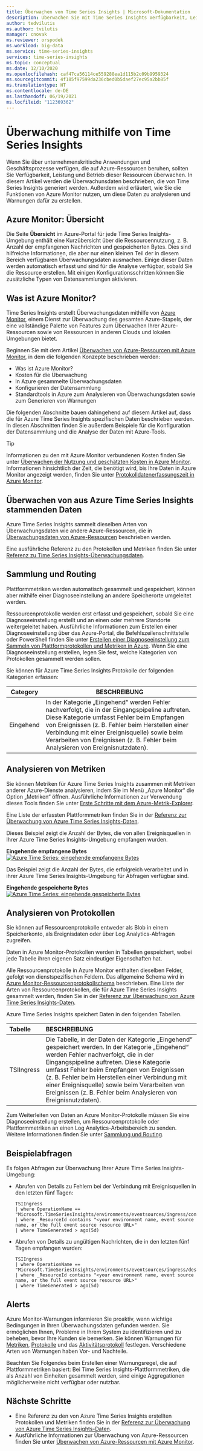 ```yaml
---
title: Überwachen von Time Series Insights | Microsoft-Dokumentation
description: Überwachen Sie mit Time Series Insights Verfügbarkeit, Leistung und Betrieb.
author: tedvilutis
ms.author: tvilutis
manager: cnovak
ms.reviewer: orspodek
ms.workload: big-data
ms.service: time-series-insights
services: time-series-insights
ms.topic: conceptual
ms.date: 12/10/2020
ms.openlocfilehash: caf47ca56114ce559288ea1d115b2c09b9959324
ms.sourcegitcommit: 4f185f97599da236cbed0b5daef27ec95a2bb85f
ms.translationtype: HT
ms.contentlocale: de-DE
ms.lasthandoff: 06/19/2021
ms.locfileid: "112369362"
---
```

# <a name="monitoring-time-series-insights"></a>Überwachung mithilfe von Time Series Insights

Wenn Sie über unternehmenskritische Anwendungen und Geschäftsprozesse verfügen, die auf Azure-Ressourcen beruhen, sollten Sie Verfügbarkeit, Leistung und Betrieb dieser Ressourcen überwachen. In diesem Artikel werden die Überwachunsdaten beschrieben, die von Time Series Insights generiert werden. Außerdem wird erläutert, wie Sie die Funktionen von Azure Monitor nutzen, um diese Daten zu analysieren und Warnungen dafür zu erstellen.

## <a name="monitor-overview"></a>Azure Monitor: Übersicht

Die Seite **Übersicht** im Azure-Portal für jede Time Series Insights-Umgebung enthält eine Kurzübersicht über die Ressourcennutzung, z. B. Anzahl der empfangenen Nachrichten und gespeicherten Bytes. Dies sind hilfreiche Informationen, die aber nur einen kleinen Teil der in diesem Bereich verfügbaren Überwachungsdaten ausmachen. Einige dieser Daten werden automatisch erfasst und sind für die Analyse verfügbar, sobald Sie die Ressource erstellen. Mit einigen Konfigurationsschritten können Sie zusätzliche Typen von Datensammlungen aktivieren.

## <a name="what-is-azure-monitor"></a>Was ist Azure Monitor?

Time Series Insights erstellt Überwachungsdaten mithilfe von [Azure Monitor](../azure-monitor/overview.md), einem Dienst zur Überwachung des gesamten Azure-Stapels, der eine vollständige Palette von Features zum Überwachen Ihrer Azure-Ressourcen sowie von Ressourcen in anderen Clouds und lokalen Umgebungen bietet.

Beginnen Sie mit dem Artikel [Überwachen von Azure-Ressourcen mit Azure Monitor](../azure-monitor/essentials/monitor-azure-resource.md), in dem die folgenden Konzepte beschrieben werden:

- Was ist Azure Monitor?
- Kosten für die Überwachung
- In Azure gesammelte Überwachungsdaten
- Konfigurieren der Datensammlung
- Standardtools in Azure zum Analysieren von Überwachungsdaten sowie zum Generieren von Warnungen

Die folgenden Abschnitte bauen dahingehend auf diesem Artikel auf, dass die für Azure Time Series Insights spezifischen Daten beschrieben werden. In diesen Abschnitten finden Sie außerdem Beispiele für die Konfiguration der Datensammlung und die Analyse der Daten mit Azure-Tools.

> [!TIP]
> Informationen zu den mit Azure Monitor verbundenen Kosten finden Sie unter [Überwachen der Nutzung und geschätzten Kosten in Azure Monitor](../azure-monitor//usage-estimated-costs.md). Informationen hinsichtlich der Zeit, die benötigt wird, bis Ihre Daten in Azure Monitor angezeigt werden, finden Sie unter [Protokolldatenerfassungszeit in Azure Monitor](../azure-monitor/logs/data-ingestion-time.md).

## <a name="monitoring-data-from-azure-time-series-insights"></a>Überwachen von aus Azure Time Series Insights stammenden Daten

Azure Time Series Insights sammelt dieselben Arten von Überwachungsdaten wie andere Azure-Ressourcen, die in [Überwachungsdaten von Azure-Ressourcen](../azure-monitor/essentials/monitor-azure-resource.md#monitoring-data) beschrieben werden.

Eine ausführliche Referenz zu den Protokollen und Metriken finden Sie unter [Referenz zu Time Series Insights-Überwachungsdaten](how-to-monitor-tsi-reference.md).

## <a name="collection-and-routing"></a>Sammlung und Routing

Plattformmetriken werden automatisch gesammelt und gespeichert, können aber mithilfe einer Diagnoseeinstellung an andere Speicherorte umgeleitet werden.

Ressourcenprotokolle werden erst erfasst und gespeichert, sobald Sie eine Diagnoseeinstellung erstellt und an einen oder mehrere Standorte weitergeleitet haben.
Ausführliche Informationen zum Erstellen einer Diagnoseeinstellung über das Azure-Portal, die Befehlszeilenschnittstelle oder PowerShell finden Sie unter [Erstellen einer Diagnoseeinstellung zum Sammeln von Plattformprotokollen und Metriken in Azure](../azure-monitor/essentials/diagnostic-settings.md). Wenn Sie eine Diagnoseeinstellung erstellen, legen Sie fest, welche Kategorien von Protokollen gesammelt werden sollen.

Sie können für Azure Time Series Insights Protokolle der folgenden Kategorien erfassen:

   | Category | BESCHREIBUNG |
   |---|---|
   | Eingehend  | In der Kategorie „Eingehend“ werden Fehler nachverfolgt, die in der Eingangspipeline auftreten. Diese Kategorie umfasst Fehler beim Empfangen von Ereignissen (z. B. Fehler beim Herstellen einer Verbindung mit einer Ereignisquelle) sowie beim Verarbeiten von Ereignissen (z. B. Fehler beim Analysieren von Ereignisnutzdaten). |

## <a name="analyzing-metrics"></a>Analysieren von Metriken

Sie können Metriken für Azure Time Series Insights zusammen mit Metriken anderer Azure-Dienste analysieren, indem Sie im Menü „Azure Monitor“ die Option „Metriken“ öffnen. Ausführliche Informationen zur Verwendung dieses Tools finden Sie unter [Erste Schritte mit dem Azure-Metrik-Explorer](../azure-monitor/essentials/metrics-getting-started.md).

Eine Liste der erfassten Plattformmetriken finden Sie in der [Referenz zur Überwachung von Azure Time Series Insights-Daten](how-to-monitor-tsi-reference.md#metrics).

Dieses Beispiel zeigt die Anzahl der Bytes, die von allen Ereignisquellen in Ihrer Azure Time Series Insights-Umgebung empfangen wurden.

**Eingehende empfangene Bytes** [![Azure Time Series: eingehende empfangene Bytes](media/how-to-monitor-tsi/ingress-received-bytes.png)](media/how-to-monitor-tsi/ingress-received-bytes.png#lightbox)

Das Beispiel zeigt die Anzahl der Bytes, die erfolgreich verarbeitet und in ihrer Azure Time Series Insights-Umgebung für Abfragen verfügbar sind.

**Eingehende gespeicherte Bytes** [![Azure Time Series: eingehende gespeicherte Bytes](media/how-to-monitor-tsi/ingress-stored-bytes.png)](media/how-to-monitor-tsi/ingress-stored-bytes.png#lightbox)

## <a name="analyzing-logs"></a>Analysieren von Protokollen
Sie können auf Ressourcenprotokolle entweder als Blob in einem Speicherkonto, als Ereignisdaten oder über Log Analytics-Abfragen zugreifen.

Daten in Azure Monitor-Protokollen werden in Tabellen gespeichert, wobei jede Tabelle ihren eigenen Satz eindeutiger Eigenschaften hat.

Alle Ressourcenprotokolle in Azure Monitor enthalten dieselben Felder, gefolgt von dienstspezifischen Feldern. Das allgemeine Schema wird in [Azure Monitor-Ressourcenprotokollschema](../azure-monitor/essentials/resource-logs-schema.md#top-level-common-schema) beschrieben. Eine Liste der Arten von Ressourcenprotokollen, die für Azure Time Series Insights gesammelt werden, finden Sie in der [Referenz zur Überwachung von Azure Time Series Insights-Daten](how-to-monitor-tsi-reference.md#resource-logs).

Azure Time Series Insights speichert Daten in den folgenden Tabellen.

| Tabelle | BESCHREIBUNG |
|:---|:---|
| TSIIngress | Die Tabelle, in der Daten der Kategorie „Eingehend“ gespeichert werden. In der Kategorie „Eingehend“ werden Fehler nachverfolgt, die in der Eingangspipeline auftreten. Diese Kategorie umfasst Fehler beim Empfangen von Ereignissen (z. B. Fehler beim Herstellen einer Verbindung mit einer Ereignisquelle) sowie beim Verarbeiten von Ereignissen (z. B. Fehler beim Analysieren von Ereignisnutzdaten).

Zum Weiterleiten von Daten an Azure Monitor-Protokolle müssen Sie eine Diagnoseeinstellung erstellen, um Ressourcenprotokolle oder Plattformmetriken an einen Log Analytics-Arbeitsbereich zu senden. Weitere Informationen finden Sie unter [Sammlung und Routing](../iot-hub/monitor-iot-hub.md#collection-and-routing).

## <a name="sample-queries"></a>Beispielabfragen

Es folgen Abfragen zur Überwachung Ihrer Azure Time Series Insights-Umgebung:

+ Abrufen von Details zu Fehlern bei der Verbindung mit Ereignisquellen in den letzten fünf Tagen:

    ```Kusto
   TSIIngress
   | where OperationName == "Microsoft.TimeSeriesInsights/environments/eventsources/ingress/connect"
   | where _ResourceId contains "<your environment name, event source name, or the full event source resource URL>"
   | where TimeGenerated > ago(5d)

    ```
+ Abrufen von Details zu ungültigen Nachrichten, die in den letzten fünf Tagen empfangen wurden:

    ```Kusto
   TSIIngress
   | where OperationName == "Microsoft.TimeSeriesInsights/environments/eventsources/ingress/deserialize"
   | where _ResourceId contains "<your environment name, event source name, or the full event source resource URL>"
   | where TimeGenerated > ago(5d)

    ```

## <a name="alerts"></a>Alerts

Azure Monitor-Warnungen informieren Sie proaktiv, wenn wichtige Bedingungen in Ihren Überwachungsdaten gefunden werden. Sie ermöglichen Ihnen, Probleme in Ihrem System zu identifizieren und zu beheben, bevor Ihre Kunden sie bemerken. Sie können Warnungen für [Metriken](../azure-monitor/alerts/alerts-metric-overview.md), [Protokolle](../azure-monitor/alerts/alerts-unified-log.md) und das [Aktivitätsprotokoll](../azure-monitor/alerts/activity-log-alerts.md) festlegen. Verschiedene Arten von Warnungen haben Vor- und Nachteile.

Beachten Sie Folgendes beim Erstellen einer Warnungsregel, die auf Plattformmetriken basiert: Bei Time Series Insights-Plattformmetriken, die als Anzahl von Einheiten gesammelt werden, sind einige Aggregationen möglicherweise nicht verfügbar oder nutzbar.

## <a name="next-steps"></a>Nächste Schritte

* Eine Referenz zu den von Azure Time Series Insights erstellten Protokollen und Metriken finden Sie in der [Referenz zur Überwachung von Azure Time Series Insights-Daten](how-to-monitor-tsi-reference.md).
* Ausführliche Informationen zur Überwachung von Azure-Ressourcen finden Sie unter [Überwachen von Azure-Ressourcen mit Azure Monitor](../azure-monitor/essentials/monitor-azure-resource.md).
